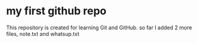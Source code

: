 # my first github repo
This repository is created for learning Git and GitHub.
so far I added 2 more files, note.txt and whatsup.txt
